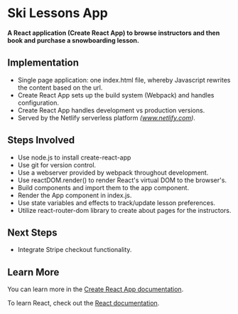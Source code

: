 # Ski Lessons App

**A React application (Create React App) to browse instructors and then book and purchase a snowboarding lesson.**

## Implementation
* Single page application: one index.html file, whereby Javascript rewrites the content based on the url.
* Create React App sets up the build system (Webpack) and handles configuration.
* Create React App handles development vs production versions.
* Served by the Netlify serverless platform *(www.netlify.com)*.

## Steps Involved
* Use node.js to install create-react-app
* Use git for version control.
* Use a webserver provided by webpack throughout development. 
* Use reactDOM.render() to render React's virtual DOM to the browser's.
* Build components and import them to the app component. 
* Render the App component in index.js.
* Use state variables and effects to track/update lesson preferences. 
* Utilize react-router-dom library to create about pages for the instructors.
## Next Steps
* Integrate Stripe checkout functionality.

## Learn More

You can learn more in the [Create React App documentation](https://facebook.github.io/create-react-app/docs/getting-started).

To learn React, check out the [React documentation](https://reactjs.org/).


